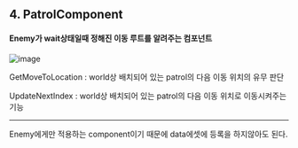 ## 4. PatrolComponent

#### Enemy가 wait상태일때 정해진 이동 루트를 알려주는 컴포넌트

  ![image](https://github.com/HanYooTae/Unreal-Game-Project1/assets/123162344/e7abeff8-2a0a-4a39-bfd2-e6758d0d3e42)

GetMoveToLocation : world상 배치되어 있는 patrol의 다음 이동 위치의 유무 판단

UpdateNextIndex : world상 배치되어 있는 patrol의 다음 이동 위치로 이동시켜주는 기능

--------------

Enemy에게만 적용하는 component이기 때문에 data에셋에 등록을 하지않아도 된다.
